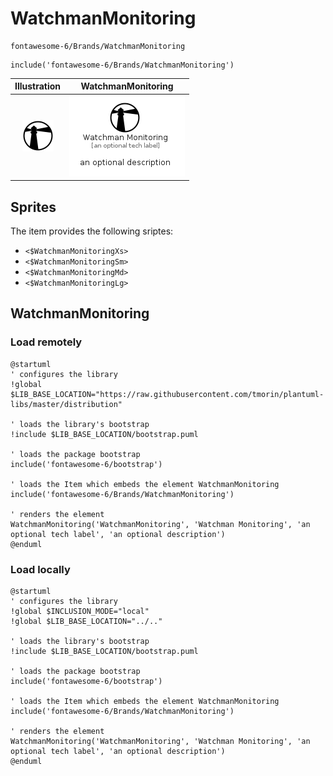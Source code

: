 # WatchmanMonitoring


```text
fontawesome-6/Brands/WatchmanMonitoring
```

```text
include('fontawesome-6/Brands/WatchmanMonitoring')
```



| Illustration | WatchmanMonitoring |
| :---: | :---: |
| ![illustration for Illustration](../../fontawesome-6/Brands/WatchmanMonitoring.png) | ![illustration for WatchmanMonitoring](../../fontawesome-6/Brands/WatchmanMonitoring.Local.png) |



## Sprites
The item provides the following sriptes:

- `<$WatchmanMonitoringXs>`
- `<$WatchmanMonitoringSm>`
- `<$WatchmanMonitoringMd>`
- `<$WatchmanMonitoringLg>`





## WatchmanMonitoring

### Load remotely
```plantuml
@startuml
' configures the library
!global $LIB_BASE_LOCATION="https://raw.githubusercontent.com/tmorin/plantuml-libs/master/distribution"

' loads the library's bootstrap
!include $LIB_BASE_LOCATION/bootstrap.puml

' loads the package bootstrap
include('fontawesome-6/bootstrap')

' loads the Item which embeds the element WatchmanMonitoring
include('fontawesome-6/Brands/WatchmanMonitoring')

' renders the element
WatchmanMonitoring('WatchmanMonitoring', 'Watchman Monitoring', 'an optional tech label', 'an optional description')
@enduml
```

### Load locally
```plantuml
@startuml
' configures the library
!global $INCLUSION_MODE="local"
!global $LIB_BASE_LOCATION="../.."

' loads the library's bootstrap
!include $LIB_BASE_LOCATION/bootstrap.puml

' loads the package bootstrap
include('fontawesome-6/bootstrap')

' loads the Item which embeds the element WatchmanMonitoring
include('fontawesome-6/Brands/WatchmanMonitoring')

' renders the element
WatchmanMonitoring('WatchmanMonitoring', 'Watchman Monitoring', 'an optional tech label', 'an optional description')
@enduml
```

